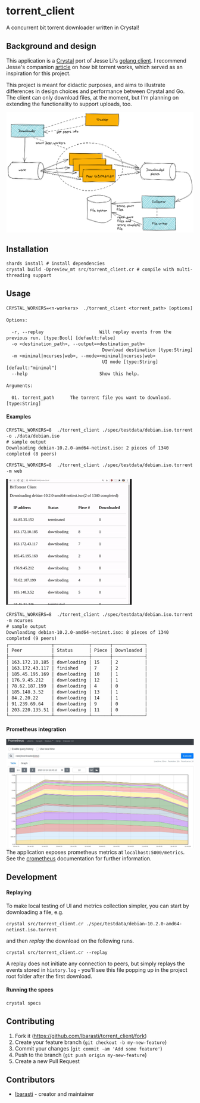 # torrent_client

A concurrent bit torrent downloader written in Crystal!

## Background and design
This application is a [Crystal](https://crystal-lang.org) port of Jesse Li's [golang client](https://github.com/veggiedefender/torrent-client/). I recommend Jesse's companion [article](https://blog.jse.li/posts/torrent/) on how bit torrent works, which served as an inspiration for this project.

This project is meant for didactic purposes, and aims to illustrate differences in design choices and performance between Crystal and Go. The client can only download files, at the moment, but I'm planning on extending the functionality to support uploads, too.

![Bit torrent downloader design: the main fiber contacts the tracker and starts a worker for each peer. Peers grab work out of a queue and send the downloaded torrent pieces to another queue. File parts are read off of the queue and stored on the file system. Once all parts are downloaded, a collector stores the consolidated file to the file system](./media/design.png)

## Installation
```
shards install # install dependencies
crystal build -Dpreview_mt src/torrent_client.cr # compile with multi-threading support
```

## Usage
```
CRYSTAL_WORKERS=<n-workers>  ./torrent_client <torrent_path> [options]

Options:

  -r, --replay                     Will replay events from the previous run. [type:Bool] [default:false]
  -o <destination_path>, --output=<destination_path>
                                    Download destination [type:String]
  -m <minimal|ncurses|web>, --mode=<minimal|ncurses|web>
                                    UI mode [type:String] [default:"minimal"]
  --help                           Show this help.

Arguments:

  01. torrent_path      The torrent file you want to download. [type:String]
```

#### Examples
```
CRYSTAL_WORKERS=8  ./torrent_client ./spec/testdata/debian.iso.torrent -o ./data/debian.iso
# sample output
Downloading debian-10.2.0-amd64-netinst.iso: 2 pieces of 1340 completed (8 peers)
```

```
CRYSTAL_WORKERS=8  ./torrent_client ./spec/testdata/debian.iso.torrent -m web
```
![A web UI showing a table with peer information](./media/demo.gif)

```
CRYSTAL_WORKERS=8  ./torrent_client ./spec/testdata/debian.iso.torrent -m ncurses
# sample output
Downloading debian-10.2.0-amd64-netinst.iso: 8 pieces of 1340 completed (9 peers)
┌────────────────┬─────────────┬───────┬────────────┐
│ Peer           │ Status      │ Piece │ Downloaded │
├────────────────┼─────────────┼───────┼────────────┤
│ 163.172.10.185 │ downloading │ 15    │ 2          │
│ 163.172.43.117 │ finished    │ 7     │ 2          │
│ 185.45.195.169 │ downloading │ 10    │ 1          │
│ 176.9.45.212   │ downloading │ 12    │ 1          │
│ 78.62.187.199  │ downloading │ 4     │ 0          │
│ 185.148.3.52   │ downloading │ 13    │ 1          │
│ 84.2.20.22     │ downloading │ 14    │ 1          │
│ 91.239.69.64   │ downloading │ 9     │ 0          │
│ 203.220.135.51 │ downloading │ 11    │ 0          │
└────────────────┴─────────────┴───────┴────────────┘
```

#### Prometheus integration
![A sample PromQL query and chart to report on downloaded KB/s](./media/prometheus_screenshot.jpeg)
The application exposes prometheus metrics at `localhost:5000/metrics`. See the [crometheus](https://github.com/Darwinnn/crometheus) documentation for further information.

## Development
#### Replaying
To make local testing of UI and metrics collection simpler, you can start by downloading a file, e.g.
```
crystal src/torrent_client.cr ./spec/testdata/debian-10.2.0-amd64-netinst.iso.torrent
```
and then _replay_ the download on the following runs.
```
crystal src/torrent_client.cr --replay
```
A replay does not initiate any connection to peers, but simply replays the events stored in `history.log` - you'll see this file popping up in the project root folder after the first download.

#### Running the specs
```
crystal specs
```

## Contributing

1. Fork it (<https://github.com/lbarasti/torrent_client/fork>)
2. Create your feature branch (`git checkout -b my-new-feature`)
3. Commit your changes (`git commit -am 'Add some feature'`)
4. Push to the branch (`git push origin my-new-feature`)
5. Create a new Pull Request

## Contributors

- [lbarasti](https://github.com/lbarasti) - creator and maintainer
